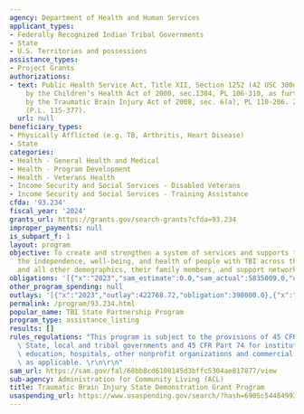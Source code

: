 ```yaml
---
agency: Department of Health and Human Services
applicant_types:
- Federally Recognized Indian Tribal Governments
- State
- U.S. Territories and possessions
assistance_types:
- Project Grants
authorizations:
- text: Public Health Service Act, Title XII, Section 1252 (42 USC 300d-52) as amended
    by the Children’s Health Act of 2000, sec.1304, PL 106-310, as further amended
    by the Traumatic Brain Injury Act of 2008, sec. 6(a), PL 110-206. 2014 (P.L.113-196).
    (P.L. 115-377).
  url: null
beneficiary_types:
- Physically Afflicted (e.g. TB, Arthritis, Heart Disease)
- State
categories:
- Health - General Health and Medical
- Health - Program Development
- Health - Veterans Health
- Income Security and Social Services - Disabled Veterans
- Income Security and Social Services - Training Assistance
cfda: '93.234'
fiscal_year: '2024'
grants_url: https://grants.gov/search-grants?cfda=93.234
improper_payments: null
is_subpart_f: 1
layout: program
objective: To create and strengthen a system of services and supports that maximizes
  the independence, well-being, and health of people with TBI across the lifespan
  and all other demographics, their family members, and support networks.
obligations: '[{"x":"2023","sam_estimate":0.0,"sam_actual":5835009.0,"usa_spending_actual":5868149.3},{"x":"2024","sam_estimate":0.0,"sam_actual":0.0,"usa_spending_actual":-2080.34},{"x":"2025","sam_estimate":0.0,"sam_actual":0.0,"usa_spending_actual":0.0}]'
other_program_spending: null
outlays: '[{"x":"2023","outlay":422768.72,"obligation":398000.0},{"x":"2024","outlay":0.0,"obligation":0.0},{"x":"2025","outlay":0.0,"obligation":0.0}]'
permalink: /program/93.234.html
popular_name: TBI State Partnership Program
program_type: assistance_listing
results: []
rules_regulations: "This program is subject to the provisions of 45 CFR Part 92 for\
  \ State, local and tribal governments and 45 CFR Part 74 for institutions of higher\
  \ education, hospitals, other nonprofit organizations and commercial organizations,\
  \ as applicable. \r\n\r\n"
sam_url: https://sam.gov/fal/68bb8cd6108145d3bffc5304ae817877/view
sub-agency: Administration for Community Living (ACL)
title: Traumatic Brain Injury State Demonstration Grant Program
usaspending_url: https://www.usaspending.gov/search/?hash=6905c54484993e59eefcc19366bf54ad
---
```

